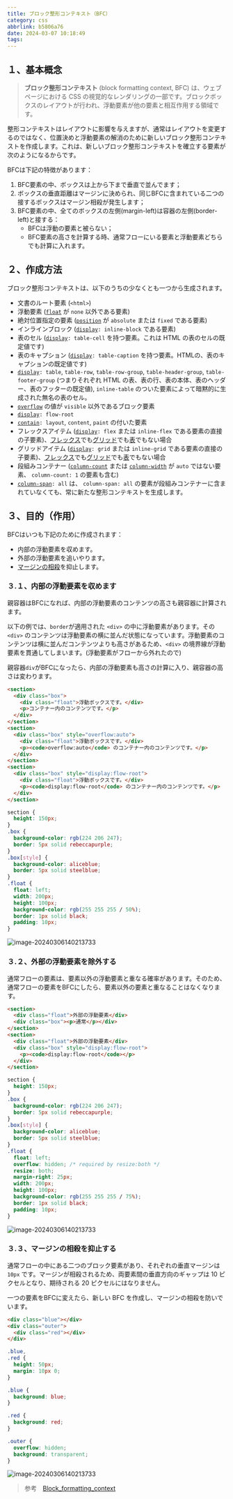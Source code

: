 ```yaml
---
title: ブロック整形コンテキスト（BFC）
category: css
abbrlink: b5806a76
date: 2024-03-07 10:18:49
tags:
---
```


## １、基本概念

> **ブロック整形コンテキスト** (block formatting context, BFC) は、ウェブページにおける CSS の視覚的なレンダリングの一部です。ブロックボックスのレイアウトが行われ、浮動要素が他の要素と相互作用する領域です。

整形コンテキストはレイアウトに影響を与えますが、通常はレイアウトを変更するのではなく、位置決めと浮動要素の解消のために新しいブロック整形コンテキストを作成します。これは、新しいブロック整形コンテキストを確立する要素が次のようになるからです。

BFCは下記の特徴があります：

1. BFC要素の中、ボックスは上から下まで垂直で並んでます；
2. ボックスの垂直距離はマージンに決められ、同じBFCに含まれている二つの接するボックスはマージン相殺が発生します；
3. BFC要素の中、全てのボックスの左側(margin-left)は容器の左側(border-left)と接する：
   + BFCは浮動の要素と被らない；
   + BFC要素の高さを計算する時、通常フローにいる要素と浮動要素どちらでも計算に入れます。



## ２、作成方法

ブロック整形コンテキストは、以下のうちの少なくとも一つから生成されます。

- 文書のルート要素 (`<html>`)
- 浮動要素 ([`float`](https://developer.mozilla.org/ja/docs/Web/CSS/float) が `none` 以外である要素)
- 絶対位置指定の要素 ([`position`](https://developer.mozilla.org/ja/docs/Web/CSS/position) が `absolute` または `fixed` である要素)
- インラインブロック ([`display`](https://developer.mozilla.org/ja/docs/Web/CSS/display)`: inline-block` である要素)
- 表のセル ([`display`](https://developer.mozilla.org/ja/docs/Web/CSS/display)`: table-cell` を持つ要素。これは HTML の表のセルの既定値です)
- 表のキャプション ([`display`](https://developer.mozilla.org/ja/docs/Web/CSS/display)`: table-caption` を持つ要素。HTMLの、表のキャプションの既定値です)
- [`display`](https://developer.mozilla.org/ja/docs/Web/CSS/display)`: table`, `table-row`, `table-row-group`, `table-header-group`, `table-footer-group` (つまりそれぞれ HTML の表、表の行、表の本体、表のヘッダー、表のフッターの既定値), `inline-table` のついた要素によって暗黙的に生成された無名の表のセル。
- [`overflow`](https://developer.mozilla.org/ja/docs/Web/CSS/overflow) の値が `visible` 以外であるブロック要素
- [`display`](https://developer.mozilla.org/ja/docs/Web/CSS/display)`: flow-root`
- [`contain`](https://developer.mozilla.org/ja/docs/Web/CSS/contain)`: layout`, `content`, `paint` の付いた要素
- フレックスアイテム ([`display`](https://developer.mozilla.org/ja/docs/Web/CSS/display)`: flex` または `inline-flex` である要素の直接の子要素)、[フレックス](https://developer.mozilla.org/ja/docs/Glossary/Flex_Container)でも[グリッド](https://developer.mozilla.org/ja/docs/Glossary/Grid_Container)でも[表](https://developer.mozilla.org/ja/docs/Web/CSS/CSS_table)でもない場合
- グリッドアイテム ([`display`](https://developer.mozilla.org/ja/docs/Web/CSS/display)`: grid` または `inline-grid` である要素の直接の子要素)、[フレックス](https://developer.mozilla.org/ja/docs/Glossary/Flex_Container)でも[グリッド](https://developer.mozilla.org/ja/docs/Glossary/Grid_Container)でも[表](https://developer.mozilla.org/ja/docs/Web/CSS/CSS_table)でもない場合
- 段組みコンテナー ([`column-count`](https://developer.mozilla.org/ja/docs/Web/CSS/column-count) または [`column-width`](https://developer.mozilla.org/ja/docs/Web/CSS/column-width) が `auto` ではない要素、 `column-count: 1` の要素も含む)
- [`column-span`](https://developer.mozilla.org/ja/docs/Web/CSS/column-span)`: all` は、 `column-span: all` の要素が段組みコンテナーに含まれていなくても、常に新たな整形コンテキストを生成します。

## ３、目的（作用）

BFCはいつも下記のために作成されます：

- 内部の浮動要素を収めます。
- 外部の浮動要素を追いやります。
- [マージンの相殺](https://developer.mozilla.org/ja/docs/Web/CSS/CSS_box_model/Mastering_margin_collapsing)を抑止します。

### ３.１、内部の浮動要素を収めます

親容器はBFCになれば、内部の浮動要素のコンテンツの高さも親容器に計算されます。

以下の例では、`border`が適用された `<div>` の中に浮動要素があります。その `<div>` のコンテンツは浮動要素の横に並んだ状態になっています。浮動要素のコンテンツは横に並んだコンテンツよりも高さがあるため、`<div>` の境界線が浮動要素を貫通してしまいます。(浮動要素がフローから外れたので)

親容器`div`がBFCになったら、内部の浮動要素も高さの計算に入り、親容器の高さは変わります。

```html
<section>
  <div class="box">
    <div class="float">浮動ボックスです。</div>
    <p>コンテナー内のコンテンツです。</p>
  </div>
</section>
<section>
  <div class="box" style="overflow:auto">
    <div class="float">浮動ボックスです。</div>
    <p><code>overflow:auto</code> のコンテナー内のコンテンツです。</p>
  </div>
</section>
<section>
  <div class="box" style="display:flow-root">
    <div class="float">浮動ボックスです。</div>
    <p><code>display:flow-root</code> のコンテナー内のコンテンツです。</p>
  </div>
</section>
```

```css
section {
  height: 150px;
}
.box {
  background-color: rgb(224 206 247);
  border: 5px solid rebeccapurple;
}
.box[style] {
  background-color: aliceblue;
  border: 5px solid steelblue;
}
.float {
  float: left;
  width: 200px;
  height: 100px;
  background-color: rgb(255 255 255 / 50%);
  border: 1px solid black;
  padding: 10px;
}
```

![image-20240306140213733](https://cdn.jsdelivr.net/gh/try0929/cdn/img/b5806a76_1.png)



### ３.２、外部の浮動要素を除外する

通常フローの要素は、要素以外の浮動要素と重なる確率があります。そのため、通常フローの要素をBFCにしたら、要素以外の要素と重なることはなくなります。

```html
<section>
  <div class="float">外部の浮動要素</div>
  <div class="box"><p>通常</p></div>
</section>
<section>
  <div class="float">外部の浮動要素</div>
  <div class="box" style="display:flow-root">
    <p><code>display:flow-root</code></p>
  </div>
</section>
```

```css
section {
  height: 150px;
}
.box {
  background-color: rgb(224 206 247);
  border: 5px solid rebeccapurple;
}
.box[style] {
  background-color: aliceblue;
  border: 5px solid steelblue;
}
.float {
  float: left;
  overflow: hidden; /* required by resize:both */
  resize: both;
  margin-right: 25px;
  width: 200px;
  height: 100px;
  background-color: rgb(255 255 255 / 75%);
  border: 1px solid black;
  padding: 10px;
}
```

![image-20240306140213733](https://cdn.jsdelivr.net/gh/try0929/cdn/img/b5806a76_2.png)



### ３.３、マージンの相殺を抑止する

通常フローの中にある二つのブロック要素があり、それぞれの垂直マージンは `10px` です。マージンが相殺されるため、両要素間の垂直方向のギャップは 10 ピクセルとなり、期待される 20 ピクセルにはなりません。

一つの要素をBFCに変えたら、新しい BFC を作成し、マージンの相殺を防いでいます。

```html
<div class="blue"></div>
<div class="outer">
  <div class="red"></div>
</div>
```

```css
.blue,
.red {
  height: 50px;
  margin: 10px 0;
}

.blue {
  background: blue;
}

.red {
  background: red;
}

.outer {
  overflow: hidden;
  background: transparent;
}
```

![image-20240306140213733](https://cdn.jsdelivr.net/gh/try0929/cdn/img/b5806a76_3.png)





> 参考　[Block_formatting_context](https://developer.mozilla.org/ja/docs/Web/CSS/CSS_display/Block_formatting_context)
